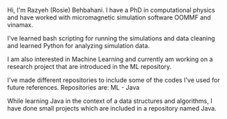 Hi, I'm Razyeh (Rosie) Behbahani. I have a PhD in computational physics and have worked with micromagnetic simulation software OOMMF and vinamax.

I've learned bash scripting for running the simulations and data cleaning and learned Python for analyzing simulation data.

I am also interested in Machine Learning and currently am working on a research project that are introduced in the ML repository.

I've made different repositories to include some of the codes I've used for future references.
Repositories are: ML - Java

While learning Java in the context of a data structures and algorithms, I have done small projects which are included in a repository named Java.  
